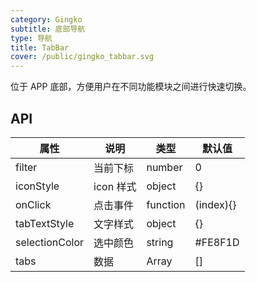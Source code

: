 ```yaml
---
category: Gingko
subtitle: 底部导航
type: 导航
title: TabBar
cover: /public/gingko_tabbar.svg
---
```


位于 APP 底部，方便用户在不同功能模块之间进行快速切换。

## API

| 属性           | 说明      | 类型     | 默认值    |
| -------------- | --------- | -------- | --------- |
| filter         | 当前下标  | number   | 0         |
| iconStyle      | icon 样式 | object   | {}        |
| onClick        | 点击事件  | function | (index){} |
| tabTextStyle   | 文字样式  | object   | {}        |
| selectionColor | 选中颜色  | string   | #FE8F1D   |
| tabs           | 数据      | Array    | []        |
